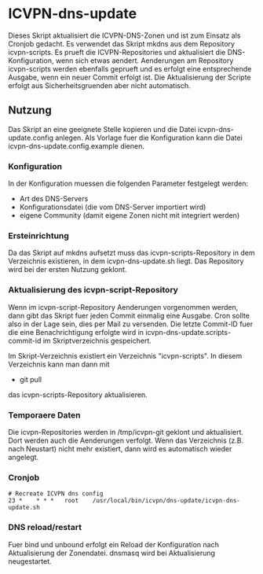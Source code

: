 # ICVPN-dns-update

Dieses Skript aktualisiert die ICVPN-DNS-Zonen und ist zum Einsatz als Cronjob gedacht. Es verwendet das Skript mkdns aus dem Repository icvpn-scripts. Es prueft die ICVPN-Repositories und aktualisiert die DNS-Konfiguration, wenn sich etwas aendert. Aenderungen am Repository icvpn-scripts werden ebenfalls geprueft und es erfolgt eine entsprechende Ausgabe, wenn ein neuer Commit erfolgt ist. Die Aktualisierung der Scripte erfolgt aus Sicherheitsgruenden aber nicht automatisch.

## Nutzung

Das Skript an eine geeignete Stelle kopieren und die Datei icvpn-dns-update.config anlegen.
Als Vorlage fuer die Konfiguration kann die Datei icvpn-dns-update.config.example dienen.

### Konfiguration

In der Konfiguration muessen die folgenden Parameter festgelegt werden:

* Art des DNS-Servers
* Konfigurationsdatei (die vom DNS-Server importiert wird)
* eigene Community (damit eigene Zonen nicht mit integriert werden)

### Ersteinrichtung

Da das Skript auf mkdns aufsetzt muss das icvpn-scripts-Repository in dem Verzeichnis existieren, in dem icvpn-dns-update.sh liegt. Das Repository wird bei der ersten Nutzung geklont.

### Aktualisierung des icvpn-script-Repository

Wenn im icvpn-script-Repository Aenderungen vorgenommen werden, dann gibt das Skript fuer jeden Commit einmalig eine Ausgabe. Cron sollte also in der Lage sein, dies per Mail zu versenden. Die letzte Commit-ID fuer die eine Benachrichtigung erfolgte wird in icvpn-dns-update.scripts-commit-id im Skriptverzeichnis gespeichert.

Im Skript-Verzeichnis existiert ein Verzeichnis "icvpn-scripts". In diesem Verzeichnis kann man dann mit

* git pull

das icvpn-scripts-Repository aktualisieren.

### Temporaere Daten

Die icvpn-Repositories werden in /tmp/icvpn-git geklont und aktualisiert. Dort werden auch die Aenderungen verfolgt. Wenn das Verzeichnis (z.B. nach Neustart) nicht mehr existiert, dann wird es automatisch wieder angelegt.

### Cronjob

    # Recreate ICVPN dns config
    23 *    * * *	root	/usr/local/bin/icvpn/dns-update/icvpn-dns-update.sh

### DNS reload/restart

Fuer bind und unbound erfolgt ein Reload der Konfiguration nach Aktualisierung der Zonendatei. dnsmasq wird bei Aktualisierung neugestartet.
